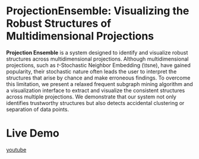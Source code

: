 # ProjectionEnsemble: Visualizing the Robust Structures of Multidimensional Projections

**Projection Ensemble** is a system designed to identify and visualize robust structures across multidimensional projections.
Although multidimensional projections, such as $t$-Stochastic Neighbor Embedding (\tsne), have gained popularity, their stochastic nature often leads the user to interpret the structures that arise by chance and make erroneous findings.
To overcome this limitation, we present a relaxed frequent subgraph mining algorithm and a visualization interface to extract and visualize the consistent structures across multiple projections.
We demonstrate that our system not only identifies trustworthy structures but also detects accidental clustering or separation of data points.

# Live Demo

[youtube]

#



[youtube]: <http://youtube.com>
